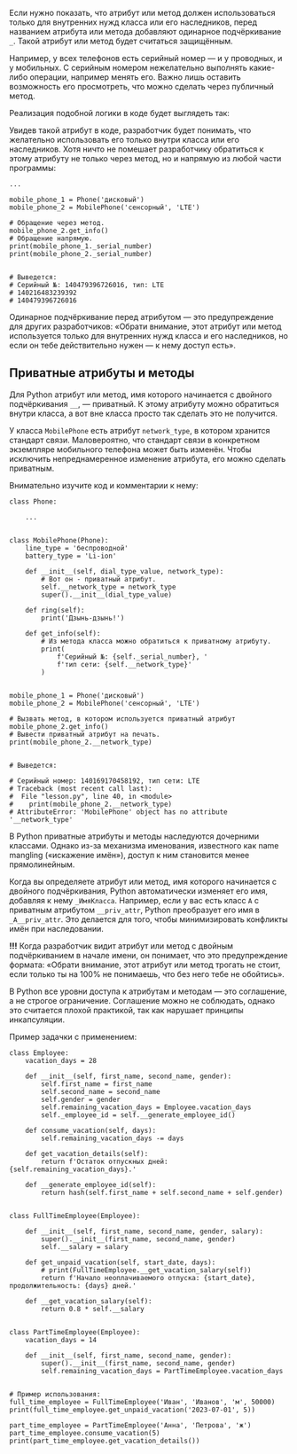 
Если нужно показать, что атрибут или метод должен использоваться только для внутренних нужд класса или его наследников, перед названием атрибута или метода добавляют одинарное подчёркивание `_`. Такой атрибут или метод будет считаться защищённым.

Например, у всех телефонов есть серийный номер — и у проводных, и у мобильных. С серийным номером нежелательно выполнять какие-либо операции, например менять его. Важно лишь оставить возможность его просмотреть, что можно сделать через публичный метод.

Реализация подобной логики в коде будет выглядеть так:

Увидев такой атрибут в коде, разработчик будет понимать, что желательно использовать его только внутри класса или его наследников. Хотя ничто не помешает разработчику обратиться к этому атрибуту не только через метод, но и напрямую из любой части программы:

```
...

mobile_phone_1 = Phone('дисковый')
mobile_phone_2 = MobilePhone('сенсорный', 'LTE')

# Обращение через метод.
mobile_phone_2.get_info()
# Обращение напрямую.
print(mobile_phone_1._serial_number)
print(mobile_phone_2._serial_number)


# Выведется:
# Серийный №: 140479396726016, тип: LTE
# 140216483239392
# 140479396726016
```

Одинарное подчёркивание перед атрибутом — это предупреждение для других разработчиков: «Обрати внимание, этот атрибут или метод используется только для внутренних нужд класса и его наследников, но если он тебе действительно нужен — к нему доступ есть».


## Приватные атрибуты и методы


Для Python атрибут или метод, имя которого начинается с двойного подчёркивания `__`, — приватный. К этому атрибуту можно обратиться внутри класса, а вот вне класса просто так сделать это не получится.

У класса `MobilePhone` есть атрибут `network_type`, в котором хранится стандарт связи. Маловероятно, что стандарт связи в конкретном экземпляре мобильного телефона может быть изменён. Чтобы исключить непреднамеренное изменение атрибута, его можно сделать приватным.

Внимательно изучите код и комментарии к нему:

```
class Phone:

    ...


class MobilePhone(Phone):
    line_type = 'беспроводной'
    battery_type = 'Li-ion'

    def __init__(self, dial_type_value, network_type):
        # Вот он - приватный атрибут.
        self.__network_type = network_type
        super().__init__(dial_type_value)

    def ring(self):
        print('Дзынь-дзынь!')

    def get_info(self):
        # Из метода класса можно обратиться к приватному атрибуту.
        print(
            f'Серийный №: {self._serial_number}, '
            f'тип сети: {self.__network_type}'
        )


mobile_phone_1 = Phone('дисковый')
mobile_phone_2 = MobilePhone('сенсорный', 'LTE')

# Вызвать метод, в котором используется приватный атрибут
mobile_phone_2.get_info()
# Вывести приватный атрибут на печать.
print(mobile_phone_2.__network_type)


# Выведется:

# Серийный номер: 140169170458192, тип сети: LTE
# Traceback (most recent call last):
#  File "lesson.py", line 40, in <module>
#    print(mobile_phone_2.__network_type)
# AttributeError: 'MobilePhone' object has no attribute '__network_type'
```


В Python приватные атрибуты и методы наследуются дочерними классами. Однако из-за механизма именования, известного как name mangling («искажение имён»), доступ к ним становится менее прямолинейным.

Когда вы определяете атрибут или метод, имя которого начинается с двойного подчёркивания, Python автоматически изменяет его имя, добавляя к нему `_ИмяКласса`. Например, если у вас есть класс `A` с приватным атрибутом `__priv_attr`, Python преобразует его имя в `_A__priv_attr`. Это делается для того, чтобы минимизировать конфликты имён при наследовании.

**!!!**
Когда разработчик видит атрибут или метод с двойным подчёркиванием в начале имени, он понимает, что это предупреждение формата: «Обрати внимание, этот атрибут или метод трогать не стоит, если только ты на 100% не понимаешь, что без него тебе не обойтись».


В Python все уровни доступа к атрибутам и методам — это соглашение, а не строгое ограничение. Соглашение можно не соблюдать, однако это считается плохой практикой, так как нарушает принципы инкапсуляции.


Пример задачки с применением:

```
class Employee:
    vacation_days = 28

    def __init__(self, first_name, second_name, gender):
        self.first_name = first_name
        self.second_name = second_name
        self.gender = gender
        self.remaining_vacation_days = Employee.vacation_days
        self._employee_id = self.__generate_employee_id()

    def consume_vacation(self, days):
        self.remaining_vacation_days -= days

    def get_vacation_details(self):
        return f'Остаток отпускных дней: {self.remaining_vacation_days}.'

    def __generate_employee_id(self):
        return hash(self.first_name + self.second_name + self.gender)


class FullTimeEmployee(Employee):

    def __init__(self, first_name, second_name, gender, salary):
        super().__init__(first_name, second_name, gender)
        self.__salary = salary

    def get_unpaid_vacation(self, start_date, days):
        # print(FullTimeEmployee.__get_vacation_salary(self))
        return f'Начало неоплачиваемого отпуска: {start_date}, продолжительность: {days} дней.'

    def __get_vacation_salary(self):
        return 0.8 * self.__salary


class PartTimeEmployee(Employee):
    vacation_days = 14

    def __init__(self, first_name, second_name, gender):
        super().__init__(first_name, second_name, gender)
        self.remaining_vacation_days = PartTimeEmployee.vacation_days


# Пример использования:
full_time_employee = FullTimeEmployee('Иван', 'Иванов', 'м', 50000)
print(full_time_employee.get_unpaid_vacation('2023-07-01', 5))

part_time_employee = PartTimeEmployee('Анна', 'Петрова', 'ж')
part_time_employee.consume_vacation(5)
print(part_time_employee.get_vacation_details())

```